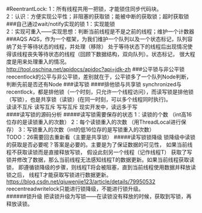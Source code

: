 #ReentrantLock:
1：所有线程共用一把锁，才能锁住同步代码块。  
2：认识：方便实现公平性；非阻塞的获取锁；能被中断的获取锁；超时获取锁
###自己通过wait/notify实现的锁
1：实现能锁  
2：实现可重入——实现思想：判断当前线程是不是之前的线程；维护一个计数器
###AQS
AQS，作为一个框架，为我们维护一个队列以及一个状态标记，队列容纳了处于等待状态的线程，并处理（移除）
处于等待状态下的线程后出现情况使得该线程丧失等待状态的线程（回顾下数据结构，双向队列）。状态标记，
很大程度是用来处理重入的情况。  
http://tool.oschina.net/apidocs/apidoc?api=jdk-zh
###公平锁与非公平锁
reecentlock的公平与非公平锁，差别就在于，公平锁多了一个队列Node判断，判断先前是否还有Node
###读写锁
####排他锁与共享锁
synchronized与recentlock，都是排他锁（一个时刻，只允许一个线程访问），而读写锁是排他锁（写锁），也是共享锁（读锁）(在同一时刻，可以多个线程同时执行)。  
读读不互斥    读写互斥     写写互斥  现实开发中，读远多于写  
####读写锁的源码分析
#####读写锁需要保存的状态
1：读锁的个数  （int高16位存的是读锁重入的次数）
2：每个读锁重入的次数  （用ThreadLocal进行保存）
3：写锁重入的次数（int的低16位存的是写锁重入的次数）  
TODO：26需要回去重新看（主要是共享锁）
#####读写锁锁降级
锁降级中读锁的获取是否必要呢？答案是必要的。主要是为了保证数据的可见性，
如果当前线程不获取读锁而是直接释放写锁， 假设此刻另一个线程（记作线程T）
获取了写锁并修改了数据，那么当前线程无法感知线程T的数据更新。如果当前线程获取读锁，
即遵循锁降级的步骤，则线程T将会被阻塞，直到当前线程使用数据并释放读锁之后，
线程T才能获取写锁进行数据更新。
https://blog.csdn.net/qiuwenjie123/article/details/79950532  
reecentreadwritelock只能进行锁降级，不能进行锁升级。  
######锁升级
把读锁升级为写锁——在读锁没有释放的时候，获取到写锁，再释放读锁。

 